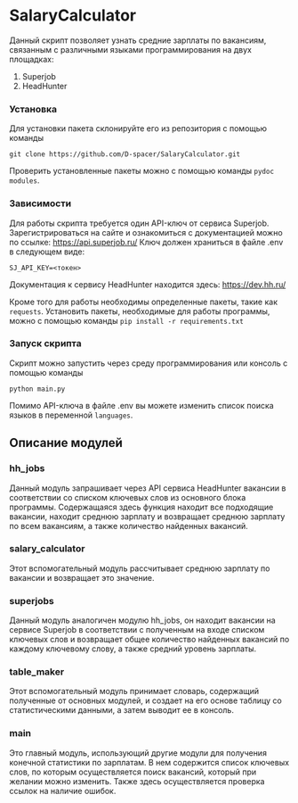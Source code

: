 # SalaryCalculator

Данный скрипт позволяет узнать средние зарплаты по вакансиям, связанным с различными языками программирования на двух площадках:
1. Superjob
2. HeadHunter

### Установка
Для установки пакета склонируйте его из репозитория с помощью команды

```git clone https://github.com/D-spacer/SalaryCalculator.git```

Проверить установленные пакеты можно с помощью команды `pydoc modules`.

### Зависимости

Для работы скрипта требуется один API-ключ от сервиса Superjob. Зарегистрироваться на сайте и ознакомиться с документацией можно по ссылке: https://api.superjob.ru/
Ключ должен храниться в файле .env в следующем виде:

```SJ_API_KEY=<токен>```

Документация к сервису HeadHunter находится здесь: https://dev.hh.ru/

Кроме того для работы необходимы определенные пакеты, такие как `requests`.
Установить пакеты, необходимые для работы программы, можно с помощью команды `pip install -r requirements.txt`

### Запуск скрипта

Скрипт можно запустить через среду программирования или консоль с помощью команды

```python main.py```

Помимо API-ключа в файле .env вы можете изменить список поиска языков в переменной `languages`.

## Описание модулей

### hh_jobs

Данный модуль запрашивает через API сервиса HeadHunter вакансии в соответствии со списком ключевых слов из основного блока программы. Содержащаяся здесь функция находит все подходящие вакансии, находит среднюю зарплату и возвращает среднюю зарплату по всем вакансиям, а также количество найденных вакансий.

### salary_calculator

Этот вспомогательный модуль рассчитывает среднюю зарплату по вакансии и возвращает это значение.

### superjobs

Данный модуль аналогичен модулю hh_jobs, он находит вакансии на сервисе Superjob в соответствии с полученным на входе списком ключевых слов и возвращает общее количество найденных вакансий по каждому ключевому слову, а также средний уровень зарплаты.

### table_maker

Этот вспомогательный модуль принимает словарь, содержащий полученные от основных модулей, и создает на его основе таблицу со статистическими данными, а затем выводит ее в консоль.

### main

Это главный модуль, использующий другие модули для получения конечной статистики по зарплатам. В нем содержится список ключевых слов, по которым осуществляется поиск вакансий, который при желании можно изменить. Также здесь осуществляется проверка ссылок на наличие ошибок.
